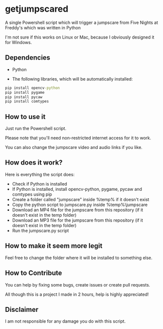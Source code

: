 # getjumpscared

A single Powershell script which will trigger a jumpscare from Five Nights at Freddy's which was written in Python    

I'm not sure if this works on Linux or Mac, because I obviously designed it for Windows.  

## Dependencies

- Python  

- The following libraries, which will be automatically installed:  

```bat
pip install opencv-python
pip install pygame
pip install pycaw
pip install comtypes
```

## How to use it

Just run the Powershell script.  

Please note that you'll need non-restricted internet access for it to work.  

You can also change the jumpscare video and audio links if you like.

## How does it work?

Here is everything the script does:  

- Check if Python is installed  
- If Python is installed, install opencv-python, pygame, pycaw and comtypes using pip  
- Create a folder called "jumpscare" inside %temp% if it doesn't exist  
- Copy the python script to jumpscare.py inside %temp%\jumpscare  
- Download an MP4 file for the jumpscare from this repository (if it doesn't exist in the temp folder)  
- Download an MP3 file for the jumpscare from this repository (if it doesn't exist in the temp folder)  
- Run the jumpscare.py script  

## How to make it seem more legit

Feel free to change the folder where it will be installed to something else.  

## How to Contribute

You can help by fixing some bugs, create issues or create pull requests.  

All though this is a project I made in 2 hours, help is highly appreciated!

## Disclaimer

I am not responsible for any damage you do with this script.